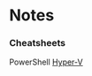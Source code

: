 # Notes
### Cheatsheets
PowerShell <a href="https://github.com/frgnca/Notes/blob/master/Cheatsheets/PowerShell/Hyper-V.txt">Hyper-V</a>
